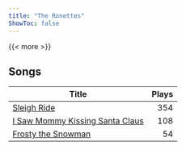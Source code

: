 ```yaml
---
title: "The Ronettes"
ShowToc: false
---
```


{{< more >}}

## Songs
Title | Plays 
----- | -----: 
[Sleigh Ride](/songs/sleigh-ride) | 354
[I Saw Mommy Kissing Santa Claus](/songs/i-saw-mommy-kissing-santa-claus) | 108
[Frosty the Snowman](/songs/frosty-the-snowman) | 54

